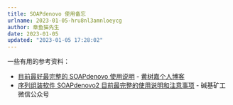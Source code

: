 ```yaml
---
title: SOAPdenovo 使用备忘
urlname: 2023-01-05-hru8nl3amnloeycg
author: 章鱼猫先生
date: 2023-01-05
updated: "2023-01-05 17:28:02"
---
```


一些有用的参考资料：

- [目前最好最完整的 SOAPdenovo 使用说明](https://huangshujia.com/2015/07/2015-07-09-the-best-manual-for-soapdenovo2/) - [黄树嘉个人博客](https://huangshujia.com/)
- [序列组装软件 SOAPdenovo2 目前最完整的使用说明和注意事项](https://mp.weixin.qq.com/s/NBktjS-03LVRTPekDK0u8Q) - 碱基矿工微信公众号
